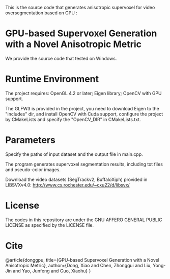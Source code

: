This is the source code that generates anisotropic supervoxel for video oversegmentation based on GPU :

# GPU-based Supervoxel Generation with a Novel Anisotropic Metric

We provide the source code that tested on Windows.

# Runtime Environment 

The project requires: OpenGL 4.2 or later; Eigen library; OpenCV with GPU support.

The GLFW3 is provided in the project, you need to download Eigen to the "includes" dir, and install OpenCV with Cuda support, configure the project by CMakeLists and specify the "OpenCV_DIR" in CMakeLists.txt.

# Parameters 

Specify the paths of input dataset and the output file in main.cpp.

The program generates supervoxel segmentation results, including txt files and pseudo-color images.

Download the video datasets (SegTrackv2, BuffaloXiph) provided in LIBSVXv4.0: http://www.cs.rochester.edu/~cxu22/d/libsvx/

# License

The codes in this repository are under the GNU AFFERO GENERAL PUBLIC LICENSE as specified by the LICENSE file.

# Cite
@article{donggpu,
  title={GPU-based Supervoxel Generation with a Novel Anisotropic Metric},
  author={Dong, Xiao and Chen, Zhonggui and Liu, Yong-Jin and Yao, Junfeng and Guo, Xiaohu}
}
